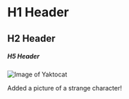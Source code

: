 # H1 Header

## H2 Header

##### H5 Header

![Image of Yaktocat](https://octodex.github.com/images/yaktocat.png)














Added a picture of a strange character!

